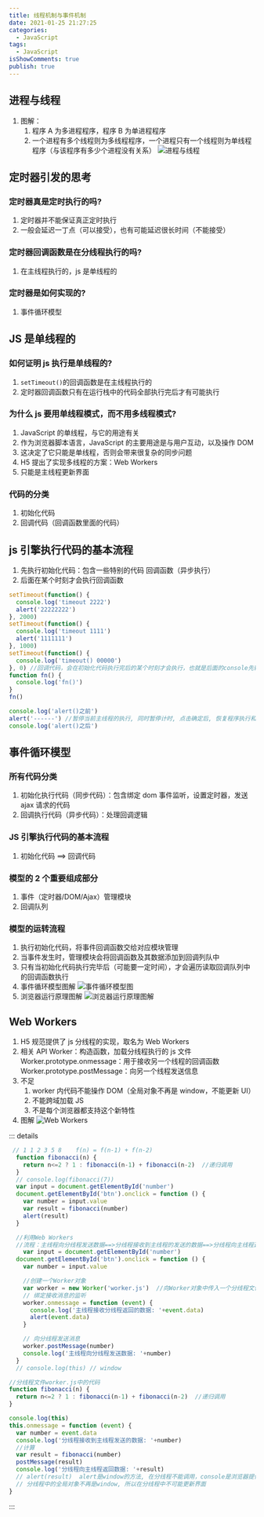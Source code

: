 ```yaml
---
title: 线程机制与事件机制
date: 2021-01-25 21:27:25
categories:
  - JavaScript
tags:
  - JavaScript
isShowComments: true
publish: true
---
```


## 进程与线程

1. 图解：
   1. 程序 A 为多进程程序，程序 B 为单进程程序
   2. 一个进程有多个线程则为多线程程序，一个进程只有一个线程则为单线程程序（与该程序有多少个进程没有关系）
      ![进程与线程](https://blog.peigo.top/peigo/2021-01-25-21-29-04.png)

## 定时器引发的思考

### 定时器真是定时执行的吗?

1. 定时器并不能保证真正定时执行
2. 一般会延迟一丁点（可以接受），也有可能延迟很长时间（不能接受）

### 定时器回调函数是在分线程执行的吗?

1. 在主线程执行的，js 是单线程的

### 定时器是如何实现的?

1. 事件循环模型

## JS 是单线程的

### 如何证明 js 执行是单线程的?

1. `setTimeout()`的回调函数是在主线程执行的
2. 定时器回调函数只有在运行栈中的代码全部执行完后才有可能执行

### 为什么 js 要用单线程模式，而不用多线程模式?

1. JavaScript 的单线程，与它的用途有关
2. 作为浏览器脚本语言，JavaScript 的主要用途是与用户互动，以及操作 DOM
3. 这决定了它只能是单线程，否则会带来很复杂的同步问题
4. H5 提出了实现多线程的方案：Web Workers
5. 只能是主线程更新界面

### 代码的分类

1. 初始化代码
2. 回调代码（回调函数里面的代码）

## js 引擎执行代码的基本流程

1. 先执行初始化代码：包含一些特别的代码 回调函数（异步执行）
2. 后面在某个时刻才会执行回调函数

```javascript
setTimeout(function() {
  console.log('timeout 2222')
  alert('22222222')
}, 2000)
setTimeout(function() {
  console.log('timeout 1111')
  alert('1111111')
}, 1000)
setTimeout(function() {
  console.log('timeout() 00000')
}, 0) //回调代码，会在初始化代码执行完后的某个时刻才会执行，也就是后面的console先输出完毕再输出timeout000
function fn() {
  console.log('fn()')
}
fn()

console.log('alert()之前')
alert('------') //暂停当前主线程的执行, 同时暂停计时, 点击确定后, 恢复程序执行和继续往下计时
console.log('alert()之后')
```

## 事件循环模型

### 所有代码分类

1. 初始化执行代码（同步代码）：包含绑定 dom 事件监听，设置定时器，发送 ajax 请求的代码
2. 回调执行代码（异步代码）：处理回调逻辑

### JS 引擎执行代码的基本流程

1. 初始化代码 ==> 回调代码

### 模型的 2 个重要组成部分

1. 事件（定时器/DOM/Ajax）管理模块
2. 回调队列

### 模型的运转流程

1. 执行初始化代码，将事件回调函数交给对应模块管理
2. 当事件发生时，管理模块会将回调函数及其数据添加到回调列队中
3. 只有当初始化代码执行完毕后（可能要一定时间），才会遍历读取回调队列中的回调函数执行
4. 事件循环模型图解
   ![事件循环模型图](https://blog.peigo.top/peigo/2021-01-25-21-35-33.png)
5. 浏览器运行原理图解
   ![浏览器运行原理图解](https://blog.peigo.top/peigo/2021-01-25-21-40-27.png)

## Web Workers

1. H5 规范提供了 js 分线程的实现，取名为 Web Workers
2. 相关 API
   Worker：构造函数，加载分线程执行的 js 文件
   Worker.prototype.onmessage：用于接收另一个线程的回调函数
   Worker.prototype.postMessage：向另一个线程发送信息
3. 不足
   1. worker 内代码不能操作 DOM（全局对象不再是 window，不能更新 UI）
   2. 不能跨域加载 JS
   3. 不是每个浏览器都支持这个新特性
4. 图解
   ![Web Workers](https://blog.peigo.top/peigo/2021-01-25-21-47-59.png)

::: details

```JavaScript
 // 1 1 2 3 5 8    f(n) = f(n-1) + f(n-2)
  function fibonacci(n) {
    return n<=2 ? 1 : fibonacci(n-1) + fibonacci(n-2)  //递归调用
  }
  // console.log(fibonacci(7))
  var input = document.getElementById('number')
  document.getElementById('btn').onclick = function () {
    var number = input.value
    var result = fibonacci(number)
    alert(result)
  }

  //利用Web Workers
  //流程：主线程向分线程发送数据==>分线程接收到主线程的发送的数据==>分线程向主线程返回数据==>主线程接收分线程返回的数据
    var input = document.getElementById('number')
  document.getElementById('btn').onclick = function () {
    var number = input.value

    //创建一个Worker对象
    var worker = new Worker('worker.js')  //向Worker对象中传入一个分线程文件链接路径
    // 绑定接收消息的监听
    worker.onmessage = function (event) {
      console.log('主线程接收分线程返回的数据: '+event.data)
      alert(event.data)
    }

    // 向分线程发送消息
    worker.postMessage(number)
    console.log('主线程向分线程发送数据: '+number)
  }
  // console.log(this) // window
```

```JavaScript
//分线程文件worker.js中的代码
function fibonacci(n) {
  return n<=2 ? 1 : fibonacci(n-1) + fibonacci(n-2)  //递归调用
}

console.log(this)
this.onmessage = function (event) {
  var number = event.data
  console.log('分线程接收到主线程发送的数据: '+number)
  //计算
  var result = fibonacci(number)
  postMessage(result)
  console.log('分线程向主线程返回数据: '+result)
  // alert(result)  alert是window的方法, 在分线程不能调用，console是浏览器提供实现的，和window没关系
  // 分线程中的全局对象不再是window, 所以在分线程中不可能更新界面
}
```

:::
